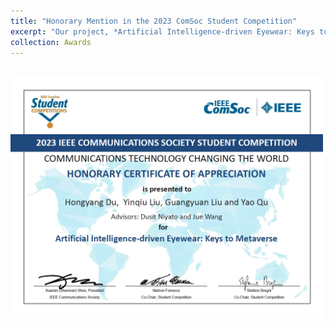```yaml
---
title: "Honorary Mention in the 2023 ComSoc Student Competition"
excerpt: "Our project, *Artificial Intelligence-driven Eyewear: Keys to Metaverse,* received an Honorary Mention in the 2023 ComSoc Student Competition *Communications Technology Changing the World.* Our project to be recognized as one of the top 16 projects globally. <br/><img src='/images/stucom.png' width = 500>"
collection: Awards
---
```


<br/><img src='/images/stucom.png' width = "500">
